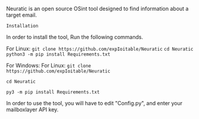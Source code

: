 Neuratic is an open source OSint tool designed to find information about a target email.

```Installation```

In order to install the tool, Run the following commands.

For Linux:
`git clone https://github.com/expIoitable/Neuratic`
`cd Neuratic`
`python3 -m pip install Requirements.txt`

For Windows:
For Linux:
`git clone https://github.com/expIoitable/Neuratic`

`cd Neuratic`

`py3 -m pip install Requirements.txt`

In order to use the tool, you will have to edit "Config.py", and enter your mailboxlayer API key.
